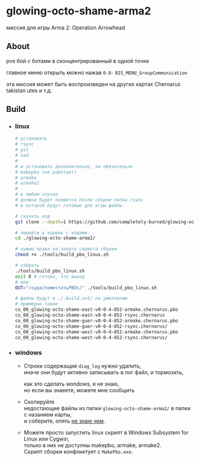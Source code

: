 glowing-octo-shame-arma2
==============================
миссия для игры Arma 2: Operation Arrowhead

## About
pve бой с ботами в сконцентрированный в одной точке

главное меню открыть можно нажав `0-8-` `BIS_MENU_GroupCommunication`

эта миссия может быть воспроизведен на других картах Chernarus takistan utes и т.д.

## Build
 - ### linux
      ```bash
      # установить 
      # rsync
      # git
      # sed
      #
      # и установить дополнительно, не обязательно
      # makepbo (не работает)
      # armake
      # armake2
      # 
      # в любом случае 
      # должна будет появится после сборки папка rsync
      # в которой будут готовые для игры файлы

      # скачать код
      git clone --depth=1 https://github.com/completely-burned/glowing-octo-shame-arma2.git
      
      # перейти в корень с кодами
      cd ./glowing-octo-shame-arma2/

      # нужны права на запуск скрипта сборки
      chmod +x ./tools/build_pbo_linux.sh

      # собрать
      ./tools/build_pbo_linux.sh
      exit 0 # готово, это выход
      # или 
      OUT="/куда/поместитьPBOs/" ./tools/build_pbo_linux.sh
      
      # файлы будут в ./.build.out/ по умолчанию
      # примерно такие
      co_00_glowing-octo-shame-east-v0-0-4-852-armake.chernarus.pbo
      co_00_glowing-octo-shame-east-v0-0-4-852-rsync.chernarus
      co_00_glowing-octo-shame-guer-v0-0-4-852-armake.chernarus.pbo
      co_00_glowing-octo-shame-guer-v0-0-4-852-rsync.chernarus/
      co_00_glowing-octo-shame-west-v0-0-4-852-armake.chernarus.pbo
      co_00_glowing-octo-shame-west-v0-0-4-852-rsync.chernarus/
      ```
 - ### windows
   - Строки содержащие `diag_log` нужно удалить,  
     иначе они будут активно записывать в лог файл, и тормозить,  
   
     как это сделать wondows, я не знаю,  
     но если вы знаеете, можете мне сообщить  
   
   - Скопируйте  
     недостающие файлы из папки `glowing-octo-shame-arma2/` в папки с назанием карты,  
     и соберите, опять [не знаю чем](https://community.bistudio.com/wiki/Community_Tools).

   - Можете просто запустить linux скрипт в Windows Subsystem for Linux или Cygwin,  
     только в них не доступны makepbo, armake, armake2.  
     Скрипт сборки конфликтует с `MakePbo.exe`.

